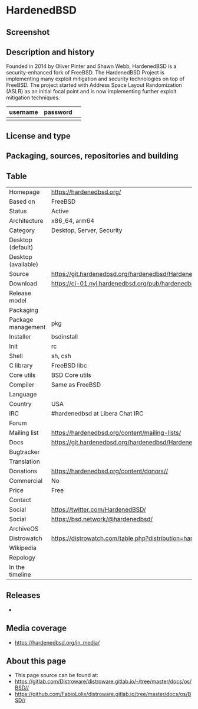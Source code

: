 # HardenedBSD

## Screenshot


## Description and history

Founded in 2014 by Oliver Pinter and Shawn Webb, HardenedBSD is a security-enhanced fork of FreeBSD. The HardenedBSD Project is implementing many exploit mitigation and security technologies on top of FreeBSD. The project started with Address Space Layout Randomization (ASLR) as an initial focal point and is now implementing further exploit mitigation techniques.

| username | password |  |
|----------|----------|--|
|  |  |  |


## License and type




## Packaging, sources, repositories and building




## Table

|                       |  |
|-----------------------|--|
| Homepage              | <https://hardenedbsd.org/> |
| Based on              | FreeBSD |
| Status                | Active |
| Architecture          | x86_64, arm64 |
| Category              | Desktop, Server, Security |
| Desktop (default)     |  |
| Desktop (available)   |  |
| Source                | <https://git.hardenedbsd.org/hardenedbsd/HardenedBSD/> |
| Download              | <https://ci-01.nyi.hardenedbsd.org/pub/hardenedbsd/> |
| Release model         |  |
| Packaging             |  |
| Package management    | pkg |
| Installer             | bsdinstall |
| Init                  | rc |
| Shell                 | sh, csh |
| C library             | FreeBSD libc |
| Core utils            | BSD Core utils |
| Compiler              | Same as FreeBSD |
| Language              |  |
| Country               | USA |
| IRC                   | #hardenedbsd at Libera Chat IRC |
| Forum                 |  |
| Mailing list          | <https://hardenedbsd.org/content/mailing-lists/> |
| Docs                  | <https://git.hardenedbsd.org/hardenedbsd/HardenedBSD/-/wikis/home/> |
| Bugtracker            |  |
| Translation           |  |
| Donations             | <https://hardenedbsd.org/content/donors//> |
| Commercial            | No |
| Price                 | Free |
| Contact               |  |
| Social                | <https://twitter.com/HardenedBSD/> |
| Social                | <https://bsd.network/@hardenedbsd/> |
| ArchiveOS             |  |
| Distrowatch           | <https://distrowatch.com/table.php?distribution=hardenedbsd/> |
| Wikipedia             |  |
| Repology              |  |
| In the timeline       |  |


## Releases

* 


## Media coverage

* <https://hardenedbsd.org/in_media/>


## About this page

* This page source can be found at:
* <https://gitlab.com/Distroware/distroware.gitlab.io/-/tree/master/docs/os/BSD//>
* <https://github.com/FabioLolix/distroware.gitlab.io/tree/master/docs/os/BSD//>
